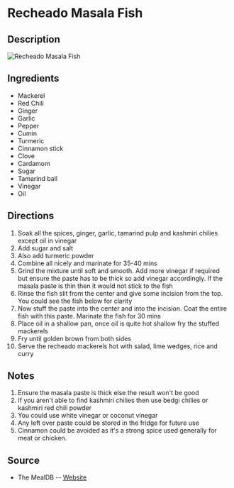 # Recheado Masala Fish

## Description
![Recheado Masala Fish](https://www.themealdb.com/images/media/meals/uwxusv1487344500.jpg "Recheado Masala Fish")

## Ingredients
- Mackerel
- Red Chili
- Ginger
- Garlic
- Pepper
- Cumin
- Turmeric
- Cinnamon stick
- Clove
- Cardamom
- Sugar
- Tamarind ball
- Vinegar
- Oil

## Directions
1. Soak all the spices, ginger, garlic, tamarind pulp and kashmiri chilies except oil in vinegar
2. Add sugar and salt
3. Also add turmeric powder
4. Combine all nicely and marinate for 35-40 mins
5. Grind the mixture until soft and smooth. Add more vinegar if required but ensure the paste has to be thick so add vinegar accordingly. If the masala paste is thin then it would not stick to the fish
6. Rinse the fish slit from the center and give some incision from the top. You could see the fish below for clarity
7. Now stuff the paste into the center and into the incision. Coat the entire fish with this paste. Marinate the fish for 30 mins
8. Place oil in a shallow pan, once oil is quite hot shallow fry the stuffed mackerels
9. Fry until golden brown from both sides
10. Serve the recheado mackerels hot with salad, lime wedges, rice and curry

## Notes
1. Ensure the masala paste is thick else the result won't be good
2. If you aren't able to find kashmiri chilies then use bedgi chilies or kashmiri red chili powder
3. You could use white vinegar or coconut vinegar
4. Any left over paste could be stored in the fridge for future use
5. Cinnamon could be avoided as it's a strong spice used generally for meat or chicken.

## Source

- The MealDB -- [Website](https://themealdb.com/)
